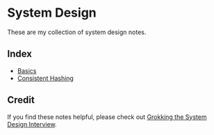 # System Design

These are my collection of system design notes.

## Index

* [Basics]
* [Consistent Hashing]

[Basics]: ./notes/basics.md
[Consistent Hashing]: ./notes/consistent-hashing.md

## Credit

If you find these notes helpful, please check out [Grokking the System Design Interview].

[Grokking the System Design Interview]: https://www.educative.io/collection/5668639101419520/5649050225344512
